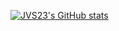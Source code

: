 [![JVS23's GitHub stats](https://github-readme-stats.vercel.app/api?username=JVS23&show_icons=true&theme=react)](https://github.com/anuraghazra/github-readme-stats)
